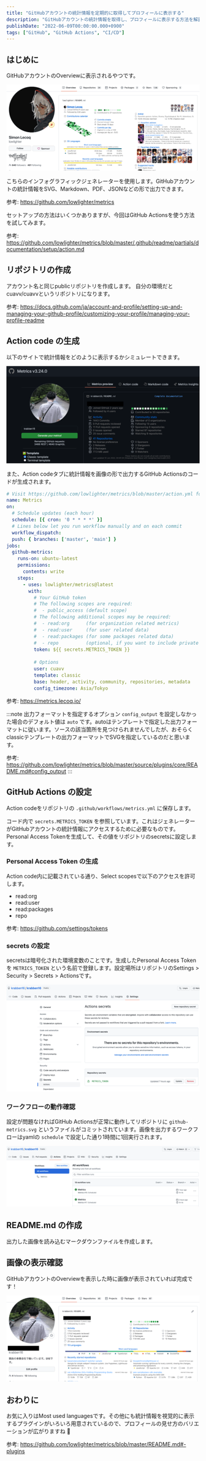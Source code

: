 ```yaml
---
title: "GitHubアカウントの統計情報を定期的に取得してプロフィールに表示する"
description: "GitHubアカウントの統計情報を取得し、プロフィールに表示する方法を解説しました。GitHub Actionsを用いた設定手順やトークンの生成方法も記載しました。"
publishDate: "2022-06-09T00:00:00.000+0900"
tags: ["GitHub", "GitHub Actions", "CI/CD"]
---
```


## はじめに

GitHubアカウントのOverviewに表示されるやつです。

![](../../assets/images/post/cb71a47c76c2-20220609.png)

こちらのインフォグラフィックジェネレーターを使用します。GitHubアカウントの統計情報をSVG、Markdown、PDF、JSONなどの形で出力できます。

参考: https://github.com/lowlighter/metrics

セットアップの方法はいくつかありますが、今回はGitHub Actionsを使う方法を試してみます。

参考: https://github.com/lowlighter/metrics/blob/master/.github/readme/partials/documentation/setup/action.md

## リポジトリの作成

アカウント名と同じpublicリポジトリを作成します。
自分の環境だとcuavv/cuavvというリポジトリになります。

参考: https://docs.github.com/ja/account-and-profile/setting-up-and-managing-your-github-profile/customizing-your-profile/managing-your-profile-readme

## Action code の生成

以下のサイトで統計情報をどのように表示するかシミュレートできます。

![](../../assets/images/post/3d2ffb3e3237-20220610.png)

また、Action codeタブに統計情報を画像の形で出力するGitHub Actionsのコードが生成されます。

```yaml
# Visit https://github.com/lowlighter/metrics/blob/master/action.yml for full reference
name: Metrics
on:
  # Schedule updates (each hour)
  schedule: [{ cron: '0 * * * *' }]
  # Lines below let you run workflow manually and on each commit
  workflow_dispatch:
  push: { branches: ['master', 'main'] }
jobs:
  github-metrics:
    runs-on: ubuntu-latest
    permissions:
      contents: write
    steps:
      - uses: lowlighter/metrics@latest
        with:
          # Your GitHub token
          # The following scopes are required:
          #  - public_access (default scope)
          # The following additional scopes may be required:
          #  - read:org      (for organization related metrics)
          #  - read:user     (for user related data)
          #  - read:packages (for some packages related data)
          #  - repo          (optional, if you want to include private repositories)
          token: ${{ secrets.METRICS_TOKEN }}

          # Options
          user: cuavv
          template: classic
          base: header, activity, community, repositories, metadata
          config_timezone: Asia/Tokyo
```

参考: https://metrics.lecoq.io/

:::note
出力フォーマットを指定するオプション `config_output` を設定しなかった場合のデフォルト値は `auto` です。autoはテンプレートで指定した出力フォーマットに従います。ソースの該当箇所を見つけられませんでしたが、おそらくclassicテンプレートの出力フォーマットでSVGを指定しているのだと思います。

参考: https://github.com/lowlighter/metrics/blob/master/source/plugins/core/README.md#config_output
:::

## GitHub Actions の設定

Action codeをリポジトリの `.github/workflows/metrics.yml` に保存します。

コード内で `secrets.METRICS_TOKEN` を参照しています。これはジェネレーターがGitHubアカウントの統計情報にアクセスするために必要なものです。Personal Access Tokenを生成して、その値をリポジトリのsecretsに設定します。

### Personal Access Token の生成

Action code内に記載されている通り、Select scopesで以下のアクセスを許可します。

- read:org
- read:user
- read:packages
- repo

参考: https://github.com/settings/tokens

### secrets の設定

secretsは暗号化された環境変数のことです。生成したPersonal Access Tokenを `METRICS_TOKEN` という名前で登録します。設定場所はリポジトリのSettings > Security > Secrets > Actionsです。

![](../../assets/images/post/f8c7dc7a4868-20220609.png)

### ワークフローの動作確認

設定が問題なければGitHub Actionsが正常に動作してリポジトリに `github-metrics.svg` というファイルがコミットされています。画像を出力するワークフローはyamlの `schedule` で設定した通り1時間に1回実行されます。

![](../../assets/images/post/e851a111f463-20220609.png)

## README.md の作成

出力した画像を読み込むマークダウンファイルを作成します。

## 画像の表示確認

GitHubアカウントのOverviewを表示した時に画像が表示されていれば完成です！

![](../../assets/images/post/1828694702b9-20220609.png)

## おわりに

お気に入りはMost used languagesです。その他にも統計情報を視覚的に表示するプラグインがいろいろ用意されているので、プロフィールの見せ方のバリエーションが広がりますね 🧐

参考: https://github.com/lowlighter/metrics/blob/master/README.md#-plugins
